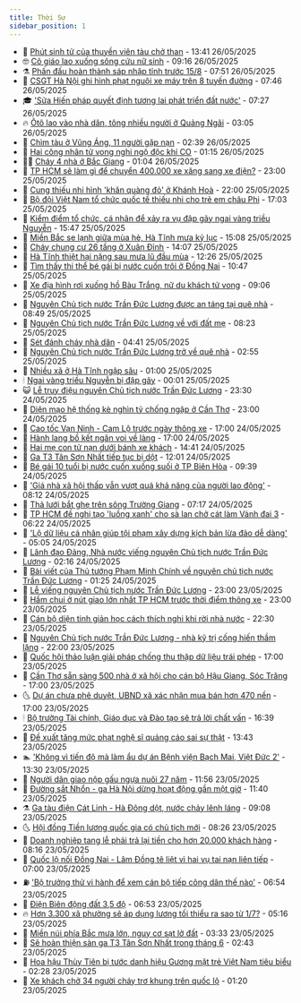 ```yaml
---
title: Thời Sự
sidebar_position: 1
---
```


<!-- vnexpress-thoi-su:START -->
- 🦒 [Phút sinh tử của thuyền viên tàu chở than](https://vnexpress.net/phut-sinh-tu-cua-thuyen-vien-tau-cho-than-4890761.html) - 13:41 26/05/2025
- 🤓 [Cô giáo lao xuống sông cứu nữ sinh](https://vnexpress.net/co-giao-lao-xuong-song-cuu-nu-sinh-4890671.html) - 09:16 26/05/2025
- ⚗️ [Phấn đấu hoàn thành sáp nhập tỉnh trước 15/8](https://vnexpress.net/phan-dau-hoan-thanh-sap-nhap-tinh-truoc-15-8-4890616.html) - 07:51 26/05/2025
- 🌊 [CSGT Hà Nội ghi hình phạt nguội xe máy trên 8 tuyến đường](https://vnexpress.net/csgt-ha-noi-ghi-hinh-phat-nguoi-xe-may-tren-8-tuyen-duong-4890606.html) - 07:46 26/05/2025
- 🎓 [&#39;Sửa Hiến pháp quyết định tương lai phát triển đất nước&#39;](https://vnexpress.net/sua-hien-phap-quyet-dinh-tuong-lai-phat-trien-dat-nuoc-4890603.html) - 07:27 26/05/2025
- 🔥 [Ôtô lao vào nhà dân, tông nhiều người ở Quảng Ngãi](https://vnexpress.net/oto-lao-vao-nha-dan-tong-nhieu-nguoi-o-quang-ngai-4890501.html) - 03:05 26/05/2025
- 🦏 [Chìm tàu ở Vũng Áng, 11 người gặp nạn](https://vnexpress.net/chim-tau-o-vung-ang-11-nguoi-gap-nan-4890474.html) - 02:39 26/05/2025
- 👺 [Hai công nhân tử vong nghi ngộ độc khí CO](https://vnexpress.net/hai-cong-nhan-tu-vong-nghi-ngo-doc-khi-co-4890422.html) - 01:15 26/05/2025
- 🧑‍🏫 [Cháy 4 nhà ở Bắc Giang](https://vnexpress.net/chay-4-nha-o-bac-giang-4890415.html) - 01:04 26/05/2025
- 🚦 [TP HCM sẽ làm gì để chuyển 400.000 xe xăng sang xe điện?](https://vnexpress.net/tp-hcm-se-lam-gi-de-chuyen-400-000-xe-xang-sang-xe-dien-4890097.html) - 23:00 25/05/2025
- 🎉 [Cung thiếu nhi hình &#39;khăn quàng đỏ&#39; ở Khánh Hoà](https://vnexpress.net/cung-thieu-nhi-hinh-khan-quang-do-o-khanh-hoa-4890331.html) - 22:00 25/05/2025
- 🦒 [Bộ đội Việt Nam tổ chức quốc tế thiếu nhi cho trẻ em châu Phi](https://vnexpress.net/bo-doi-viet-nam-to-chuc-quoc-te-thieu-nhi-cho-tre-em-chau-phi-4890247.html) - 17:03 25/05/2025
- 🤗 [Kiểm điểm tổ chức, cá nhân để xảy ra vụ đập gãy ngai vàng triều Nguyễn](https://vnexpress.net/kiem-diem-to-chuc-ca-nhan-de-xay-ra-vu-dap-gay-ngai-vang-trieu-nguyen-4890367.html) - 15:47 25/05/2025
- 💼 [Miền Bắc se lạnh giữa mùa hè, Hà Tĩnh mưa kỷ lục](https://vnexpress.net/mien-bac-se-lanh-giua-mua-he-ha-tinh-mua-ky-luc-4890295.html) - 15:08 25/05/2025
- 🤩 [Cháy chung cư 26 tầng ở Xuân Đỉnh](https://vnexpress.net/chay-chung-cu-26-tang-o-xuan-dinh-4890353.html) - 14:07 25/05/2025
- 🤡 [Hà Tĩnh thiệt hại nặng sau mưa lũ đầu mùa](https://vnexpress.net/ha-tinh-thiet-hai-nang-sau-mua-lu-dau-mua-4890308.html) - 12:26 25/05/2025
- 💯 [Tìm thấy thi thể bé gái bị nước cuốn trôi ở Đồng Nai](https://vnexpress.net/tim-thay-thi-the-be-gai-bi-nuoc-cuon-troi-o-dong-nai-4890316.html) - 10:47 25/05/2025
- 👺 [Xe địa hình rơi xuống hồ Bàu Trắng, nữ du khách tử vong](https://vnexpress.net/xe-dia-hinh-roi-xuong-ho-bau-trang-nu-du-khach-tu-vong-4890285.html) - 09:06 25/05/2025
- 🌮 [Nguyên Chủ tịch nước Trần Đức Lương được an táng tại quê nhà](https://vnexpress.net/nguyen-chu-tich-nuoc-tran-duc-luong-duoc-an-tang-tai-que-nha-4890279.html) - 08:49 25/05/2025
- 🥸 [Nguyên Chủ tịch nước Trần Đức Lương về với đất mẹ](https://vnexpress.net/nguyen-chu-tich-nuoc-tran-duc-luong-ve-voi-dat-me-4890289.html) - 08:23 25/05/2025
- 🐻 [Sét đánh cháy nhà dân](https://vnexpress.net/set-danh-chay-nha-dan-4890253.html) - 04:41 25/05/2025
- 👀 [Nguyên Chủ tịch nước Trần Đức Lương trở về quê nhà](https://vnexpress.net/nguyen-chu-tich-nuoc-tran-duc-luong-tro-ve-que-nha-4890206.html) - 02:55 25/05/2025
- 🤔 [Nhiều xã ở Hà Tĩnh ngập sâu](https://vnexpress.net/nhieu-xa-o-ha-tinh-ngap-sau-4890171.html) - 01:00 25/05/2025
- 🕯 [Ngai vàng triều Nguyễn bị đập gãy](https://vnexpress.net/ngai-vang-trieu-nguyen-bi-dap-gay-4890162.html) - 00:01 25/05/2025
- 😺 [Lễ truy điệu nguyên Chủ tịch nước Trần Đức Lương](https://vnexpress.net/le-truy-dieu-nguyen-chu-tich-nuoc-tran-duc-luong-4890141.html) - 23:30 24/05/2025
- 🦆 [Diện mạo hệ thống kè nghìn tỷ chống ngập ở Cần Thơ](https://vnexpress.net/dien-mao-he-thong-ke-nghin-ty-chong-ngap-o-can-tho-4888271.html) - 23:00 24/05/2025
- 🧰 [Cao tốc Vạn Ninh - Cam Lộ trước ngày thông xe](https://vnexpress.net/cao-toc-van-ninh-cam-lo-truoc-ngay-thong-xe-4890073.html) - 17:00 24/05/2025
- 🦍 [Hành lang bồ kết ngăn voi về làng](https://vnexpress.net/hanh-lang-bo-ket-ngan-voi-ve-lang-4888310.html) - 17:00 24/05/2025
- 🧰 [Hai mẹ con tử nạn dưới bánh xe khách](https://vnexpress.net/hai-me-con-tu-nan-duoi-banh-xe-khach-4890118.html) - 14:41 24/05/2025
- 💃 [Ga T3 Tân Sơn Nhất tiếp tục bị dột](https://vnexpress.net/ga-t3-tan-son-nhat-tiep-tuc-bi-dot-4890102.html) - 12:01 24/05/2025
- 🧰 [Bé gái 10 tuổi bị nước cuốn xuống suối ở TP Biên Hòa](https://vnexpress.net/be-gai-10-tuoi-bi-nuoc-cuon-xuong-suoi-o-tp-bien-hoa-4890084.html) - 09:39 24/05/2025
- 🚀 [&#39;Giá nhà xã hội thấp vẫn vượt quá khả năng của người lao động&#39;](https://vnexpress.net/gia-nha-xa-hoi-thap-van-vuot-qua-kha-nang-cua-nguoi-lao-dong-4890066.html) - 08:12 24/05/2025
- 🎊 [Thả lưới bắt ghẹ trên sông Trường Giang](https://vnexpress.net/tha-luoi-bat-ghe-tren-song-truong-giang-4889666.html) - 07:17 24/05/2025
- 🤭 [TP HCM đề nghị tạo &#39;luồng xanh&#39; cho sà lan chở cát làm Vành đai 3](https://vnexpress.net/tp-hcm-de-nghi-tao-luong-xanh-cho-sa-lan-cho-cat-lam-vanh-dai-3-4890046.html) - 06:22 24/05/2025
- 🤗 [&#39;Lộ dữ liệu cá nhân giúp tội phạm xây dựng kịch bản lừa đảo dễ dàng&#39;](https://vnexpress.net/lo-du-lieu-ca-nhan-giup-toi-pham-xay-dung-kich-ban-lua-dao-de-dang-4890011.html) - 05:05 24/05/2025
- 🌈 [Lãnh đạo Đảng, Nhà nước viếng nguyên Chủ tịch nước Trần Đức Lương](https://vnexpress.net/lanh-dao-dang-nha-nuoc-vieng-nguyen-chu-tich-nuoc-tran-duc-luong-4889923.html) - 02:16 24/05/2025
- 🦣 [Bài viết của Thủ tướng Phạm Minh Chính về nguyên chủ tịch nước Trần Đức Lương](https://vnexpress.net/bai-viet-cua-thu-tuong-pham-minh-chinh-ve-nguyen-chu-tich-nuoc-tran-duc-luong-4889939.html) - 01:25 24/05/2025
- 🎡 [Lễ viếng nguyên Chủ tịch nước Trần Đức Lương](https://vnexpress.net/le-vieng-nguyen-chu-tich-nuoc-tran-duc-luong-4889890.html) - 23:00 23/05/2025
- 🦏 [Hầm chui ở nút giao lớn nhất TP HCM trước thời điểm thông xe](https://vnexpress.net/ham-chui-o-nut-giao-lon-nhat-tp-hcm-truoc-thoi-diem-thong-xe-4889355.html) - 23:00 23/05/2025
- 🎊 [Cán bộ diện tinh giản học cách thích nghi khi rời nhà nước](https://vnexpress.net/can-bo-dien-tinh-gian-hoc-cach-thich-nghi-khi-roi-nha-nuoc-4889612.html) - 22:30 23/05/2025
- 🫶 [Nguyên Chủ tịch nước Trần Đức Lương - nhà kỹ trị cống hiến thầm lặng](https://vnexpress.net/nguyen-chu-tich-nuoc-tran-duc-luong-nha-ky-tri-cong-hien-tham-lang-4889753.html) - 22:00 23/05/2025
- 🤔 [Quốc hội thảo luận giải pháp chống thu thập dữ liệu trái phép](https://vnexpress.net/quoc-hoi-thao-luan-giai-phap-chong-thu-thap-du-lieu-trai-phep-4889892.html) - 17:00 23/05/2025
- 🤠 [Cần Thơ sẵn sàng 500 nhà ở xã hội cho cán bộ Hậu Giang, Sóc Trăng](https://vnexpress.net/can-tho-san-sang-500-nha-o-xa-hoi-cho-can-bo-hau-giang-soc-trang-4889885.html) - 17:00 23/05/2025
- 🌜 [Dự án chưa phê duyệt, UBND xã xác nhận mua bán hơn 470 nền](https://vnexpress.net/du-an-chua-phe-duyet-ubnd-xa-xac-nhan-mua-ban-hon-470-nen-4889831.html) - 17:00 23/05/2025
- 🕯 [Bộ trưởng Tài chính, Giáo dục và Đào tạo sẽ trả lời chất vấn](https://vnexpress.net/bo-truong-tai-chinh-giao-duc-va-dao-tao-se-tra-loi-chat-van-4889897.html) - 16:39 23/05/2025
- 🤔 [Đề xuất tăng mức phạt nghệ sĩ quảng cáo sai sự thật](https://vnexpress.net/de-xuat-tang-muc-phat-nghe-si-quang-cao-sai-su-that-4889862.html) - 13:43 23/05/2025
- 🏊 [&#39;Không vì tiến độ mà làm ẩu dự án Bệnh viện Bạch Mai, Việt Đức 2&#39;](https://vnexpress.net/khong-vi-tien-do-ma-lam-au-du-an-benh-vien-bach-mai-viet-duc-2-4889850.html) - 13:30 23/05/2025
- 🌮 [Người dân giao nộp gấu ngựa nuôi 27 năm](https://vnexpress.net/nguoi-dan-giao-nop-gau-ngua-nuoi-27-nam-4889828.html) - 11:56 23/05/2025
- 🫣 [Đường sắt Nhổn - ga Hà Nội dừng hoạt động gần một giờ](https://vnexpress.net/duong-sat-nhon-ga-ha-noi-dung-hoat-dong-gan-mot-gio-4889843.html) - 11:40 23/05/2025
- ⚗️ [Ga tàu điện Cát Linh - Hà Đông dột, nước chảy lênh láng](https://vnexpress.net/ga-tau-dien-cat-linh-ha-dong-dot-nuoc-chay-lenh-lang-4889770.html) - 09:08 23/05/2025
- 🌜 [Hội đồng Tiền lương quốc gia có chủ tịch mới](https://vnexpress.net/hoi-dong-tien-luong-quoc-gia-co-chu-tich-moi-4889710.html) - 08:26 23/05/2025
- 🌁 [Doanh nghiệp tang lễ phải trả lại tiền cho hơn 20.000 khách hàng](https://vnexpress.net/doanh-nghiep-tang-le-phai-tra-lai-tien-cho-hon-20-000-khach-hang-4889684.html) - 08:16 23/05/2025
- 🐲 [Quốc lộ nối Đồng Nai - Lâm Đồng tê liệt vì hai vụ tai nạn liên tiếp](https://vnexpress.net/quoc-lo-noi-dong-nai-lam-dong-te-liet-vi-hai-vu-tai-nan-lien-tiep-4889669.html) - 07:00 23/05/2025
- ⛽️ [&#39;Bộ trưởng thử vi hành để xem cán bộ tiếp công dân thế nào&#39;](https://vnexpress.net/bo-truong-thu-vi-hanh-de-xem-can-bo-tiep-cong-dan-the-nao-4889635.html) - 06:54 23/05/2025
- 🗽 [Điện Biên động đất 3,5 độ](https://vnexpress.net/dien-bien-dong-dat-3-5-do-4889652.html) - 06:53 23/05/2025
- 🔥 [Hơn 3.300 xã phường sẽ áp dụng lương tối thiểu ra sao từ 1/7?](https://vnexpress.net/hon-3-300-xa-phuong-se-ap-dung-luong-toi-thieu-ra-sao-tu-1-7-4889516.html) - 05:16 23/05/2025
- 💯 [Miền núi phía Bắc mưa lớn, nguy cơ sạt lở đất](https://vnexpress.net/mien-nui-phia-bac-mua-lon-nguy-co-sat-lo-dat-4889509.html) - 03:33 23/05/2025
- 🦆 [Sẽ hoàn thiện sàn ga T3 Tân Sơn Nhất trong tháng 6](https://vnexpress.net/se-hoan-thien-san-ga-t3-tan-son-nhat-trong-thang-6-4889356.html) - 02:43 23/05/2025
- 🫣 [Hoa hậu Thùy Tiên bị tước danh hiệu Gương mặt trẻ Việt Nam tiêu biểu](https://vnexpress.net/hoa-hau-thuy-tien-bi-tuoc-danh-hieu-guong-mat-tre-viet-nam-tieu-bieu-4889514.html) - 02:28 23/05/2025
- 🤡 [Xe khách chở 34 người cháy trơ khung trên quốc lộ](https://vnexpress.net/xe-khach-cho-34-nguoi-chay-tro-khung-tren-quoc-lo-4889481.html) - 01:20 23/05/2025<!-- vnexpress-thoi-su:END -->